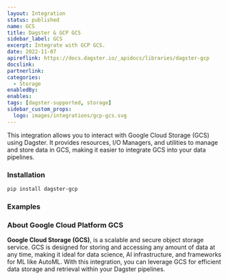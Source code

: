 ```yaml
---
layout: Integration
status: published
name: GCS
title: Dagster & GCP GCS
sidebar_label: GCS
excerpt: Integrate with GCP GCS.
date: 2022-11-07
apireflink: https://docs.dagster.io/_apidocs/libraries/dagster-gcp
docslink:
partnerlink:
categories:
  - Storage
enabledBy:
enables:
tags: [dagster-supported, storage]
sidebar_custom_props:
  logo: images/integrations/gcp-gcs.svg
---
```


This integration allows you to interact with Google Cloud Storage (GCS) using Dagster. It provides resources, I/O Managers, and utilities to manage and store data in GCS, making it easier to integrate GCS into your data pipelines.

### Installation

```bash
pip install dagster-gcp
```

### Examples

<CodeExample filePath="integrations/gcp-gcs.py" language="python" />

### About Google Cloud Platform GCS

**Google Cloud Storage (GCS)**, is a scalable and secure object storage service. GCS is designed for storing and accessing any amount of data at any time, making it ideal for data science, AI infrastructure, and frameworks for ML like AutoML. With this integration, you can leverage GCS for efficient data storage and retrieval within your Dagster pipelines.
